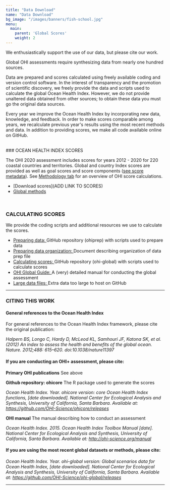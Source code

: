 ```yaml
---
title: "Data Download"
name: "Data Download"
bg_image: "/images/banners/fish-school.jpg"
menu:
  main:
    parent: 'Global Scores'
    weight: 2
---
```

We enthusiastically support the use of our data, but please cite our work.

Global OHI assessments require synthesizing data from nearly one hundred sources. 

Data are prepared and scores calculated using freely available coding and version control software. In the interest of transparency and the promotion of scientific discovery, we freely provide the data and scripts used to calculate the global Ocean Health Index. However, we do not provide unaltered data obtained from other sources; to obtain these data you must go the original data sources.

Every year we improve the Ocean Health Index by incorporating new data, knowledge, and feedback. In order to make scores comparable among years, we recalculate previous year's results using the most recent methods and data. In addition to providing scores, we make all code available online on GitHub.  

<br>
### OCEAN HEALTH INDEX SCORES

The OHI 2020 assessment includes scores for years 2012 - 2020 for 220 coastal countries and territories.  Global and country Index scores are provided as well as goal scores and score components ([see score metadata](https://github.com/OHI-Science/ohi-global/blob/draft/yearly_results/README.md#global-ohi-score-metadata)).  See [Methodology tab](https://ohi-science.org/OHI-website/methodology/) for an overview of OHI score calculations. 

- [Download scores](ADD LINK TO SCORES) 
- [Global methods](http://htmlpreview.github.io/?https://github.com/OHI-Science/ohi-global/published/documents/methods/Supplement.html)

<br>

### CALCULATING SCORES
We provide the coding scripts and additional resources we use to calculate the scores.

- [Preparing data: ](https://github.com/OHI-Science/ohiprep_v2019) GitHub repository (ohiprep) with scripts used to prepare data
- [Preparing data organization: ](https://github.com/OHI-Science/ohiprep_v2018/blob/gh-pages/src/dataOrganization_SOP.md#sop-for-data-management-for-ocean-health-index-assessments) Document describing organization of data prep file 
- [Calculating scores: ](https://github.com/OHI-Science/ohi-global/releases) GitHub repository (ohi-global) with scripts used to calculate scores
- [OHI Global Guide: ](http://ohi-science.org/ohi-global-guide/index.html) A (very) detailed manual for conducting the global assessment
- [Large data files: ](https://mazu.nceas.ucsb.edu/data/) Extra data too large to host on GitHub

----

### CITING THIS WORK  

#### General references to the Ocean Health Index
For general references to the Ocean Health Index framework, please cite the original publication:

*Halpern BS, Longo C, Hardy D, McLeod KL, Samhouri JF, Katona SK, et al. (2012) An index to assess the health and benefits of the global ocean. Nature. 2012;488: 615–620. doi:10.1038/nature11397*
  

#### If you are conducting an OHI+ assessment, please cite:

**Primary OHI publications** See above

**Github repository: ohicore** 
The R package used to generate the scores

*Ocean Health Index. Year. ohicore version: core Ocean Health Index functions, [date downloaded]. National Center for Ecological Analysis and Synthesis, University of California, Santa Barbara. Available at: https://github.com/OHI-Science/ohicore/releases*
  
**OHI manual** 
The manual describing how to conduct an assessment

*Ocean Health Index. 2015. Ocean Health Index Toolbox Manual [date]. National Center for Ecological Analysis and Synthesis, University of California, Santa Barbara. Available at: http://ohi-science.org/manual* 
  
  
#### If you are using the most recent global datasets or methods, please cite:
  
*Ocean Health Index. Year. ohi-global version: Global scenarios data for Ocean Health Index, [date downloaded]. National Center for Ecological Analysis and Synthesis, University of California, Santa Barbara. Available at: https://github.com/OHI-Science/ohi-global/releases*
  
---- 

